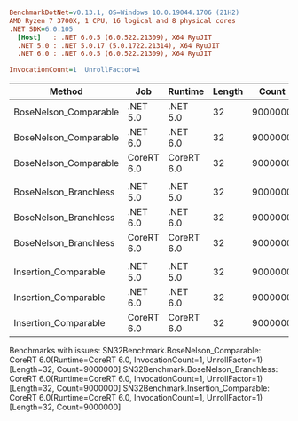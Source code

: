 ``` ini

BenchmarkDotNet=v0.13.1, OS=Windows 10.0.19044.1706 (21H2)
AMD Ryzen 7 3700X, 1 CPU, 16 logical and 8 physical cores
.NET SDK=6.0.105
  [Host]   : .NET 6.0.5 (6.0.522.21309), X64 RyuJIT
  .NET 5.0 : .NET 5.0.17 (5.0.1722.21314), X64 RyuJIT
  .NET 6.0 : .NET 6.0.5 (6.0.522.21309), X64 RyuJIT

InvocationCount=1  UnrollFactor=1  

```
|                Method |        Job |    Runtime | Length |   Count |     Mean |   Error |  StdDev | Ratio | RatioSD | Allocated |
|---------------------- |----------- |----------- |------- |-------- |---------:|--------:|--------:|------:|--------:|----------:|
| BoseNelson_Comparable |   .NET 5.0 |   .NET 5.0 |     32 | 9000000 | 137.3 ms | 0.51 ms | 0.46 ms |  1.00 |    0.00 |         - |
| BoseNelson_Comparable |   .NET 6.0 |   .NET 6.0 |     32 | 9000000 | 137.2 ms | 0.17 ms | 0.15 ms |  1.00 |    0.00 |     480 B |
| BoseNelson_Comparable | CoreRT 6.0 | CoreRT 6.0 |     32 | 9000000 |       NA |      NA |      NA |     ? |       ? |         - |
|                       |            |            |        |         |          |         |         |       |         |           |
| BoseNelson_Branchless |   .NET 5.0 |   .NET 5.0 |     32 | 9000000 | 169.4 ms | 1.01 ms | 0.84 ms |  1.00 |    0.00 |         - |
| BoseNelson_Branchless |   .NET 6.0 |   .NET 6.0 |     32 | 9000000 | 226.1 ms | 1.29 ms | 1.21 ms |  1.34 |    0.01 |     480 B |
| BoseNelson_Branchless | CoreRT 6.0 | CoreRT 6.0 |     32 | 9000000 |       NA |      NA |      NA |     ? |       ? |         - |
|                       |            |            |        |         |          |         |         |       |         |           |
|  Insertion_Comparable |   .NET 5.0 |   .NET 5.0 |     32 | 9000000 | 123.9 ms | 0.42 ms | 0.35 ms |  1.00 |    0.00 |         - |
|  Insertion_Comparable |   .NET 6.0 |   .NET 6.0 |     32 | 9000000 | 126.3 ms | 2.52 ms | 4.97 ms |  1.01 |    0.05 |     480 B |
|  Insertion_Comparable | CoreRT 6.0 | CoreRT 6.0 |     32 | 9000000 |       NA |      NA |      NA |     ? |       ? |         - |

Benchmarks with issues:
  SN32Benchmark.BoseNelson_Comparable: CoreRT 6.0(Runtime=CoreRT 6.0, InvocationCount=1, UnrollFactor=1) [Length=32, Count=9000000]
  SN32Benchmark.BoseNelson_Branchless: CoreRT 6.0(Runtime=CoreRT 6.0, InvocationCount=1, UnrollFactor=1) [Length=32, Count=9000000]
  SN32Benchmark.Insertion_Comparable: CoreRT 6.0(Runtime=CoreRT 6.0, InvocationCount=1, UnrollFactor=1) [Length=32, Count=9000000]
